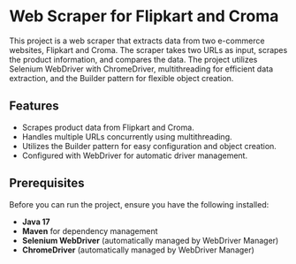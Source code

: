# Web Scraper for Flipkart and Croma

This project is a web scraper that extracts data from two e-commerce websites, Flipkart and Croma. The scraper takes two URLs as input, scrapes the product information, and compares the data. The project utilizes Selenium WebDriver with ChromeDriver, multithreading for efficient data extraction, and the Builder pattern for flexible object creation.

## Features

- Scrapes product data from Flipkart and Croma.
- Handles multiple URLs concurrently using multithreading.
- Utilizes the Builder pattern for easy configuration and object creation.
- Configured with WebDriver for automatic driver management.

## Prerequisites

Before you can run the project, ensure you have the following installed:

- **Java 17**
- **Maven** for dependency management
- **Selenium WebDriver** (automatically managed by WebDriver Manager)
- **ChromeDriver** (automatically managed by WebDriver Manager)

